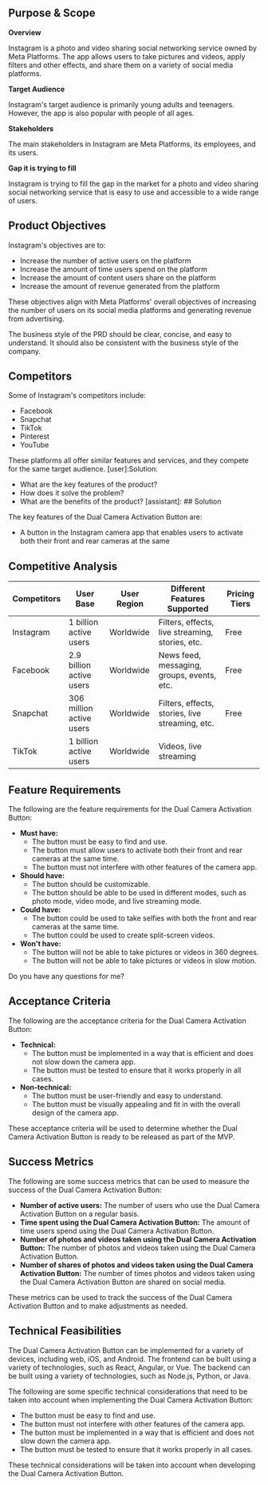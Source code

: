 ## Purpose & Scope

**Overview**

Instagram is a photo and video sharing social networking service owned by Meta Platforms. The app allows users to take pictures and videos, apply filters and other effects, and share them on a variety of social media platforms.

**Target Audience**

Instagram's target audience is primarily young adults and teenagers. However, the app is also popular with people of all ages.

**Stakeholders**

The main stakeholders in Instagram are Meta Platforms, its employees, and its users.

**Gap it is trying to fill**

Instagram is trying to fill the gap in the market for a photo and video sharing social networking service that is easy to use and accessible to a wide range of users.

## Product Objectives

Instagram's objectives are to:

* Increase the number of active users on the platform
* Increase the amount of time users spend on the platform
* Increase the amount of content users share on the platform
* Increase the amount of revenue generated from the platform

These objectives align with Meta Platforms' overall objectives of increasing the number of users on its social media platforms and generating revenue from advertising.

The business style of the PRD should be clear, concise, and easy to understand. It should also be consistent with the business style of the company.

## Competitors

Some of Instagram's competitors include:

* Facebook
* Snapchat
* TikTok
* Pinterest
* YouTube

These platforms all offer similar features and services, and they compete for the same target audience.
[user]:Solution:
- What are the key features of the product?
- How does it solve the problem?
- What are the benefits of the product?
[assistant]: ## Solution

The key features of the Dual Camera Activation Button are:

* A button in the Instagram camera app that enables users to activate both their front and rear cameras at the same

## Competitive Analysis

| Competitors | User Base | User Region | Different Features Supported | Pricing Tiers |
|---|---|---|---|---|
| Instagram | 1 billion active users | Worldwide | Filters, effects, live streaming, stories, etc. | Free |
| Facebook | 2.9 billion active users | Worldwide | News feed, messaging, groups, events, etc. | Free |
| Snapchat | 306 million active users | Worldwide | Filters, effects, stories, live streaming, etc. | Free |
| TikTok | 1 billion active users | Worldwide | Videos, live streaming

## Feature Requirements

The following are the feature requirements for the Dual Camera Activation Button:

* **Must have:**
    * The button must be easy to find and use.
    * The button must allow users to activate both their front and rear cameras at the same time.
    * The button must not interfere with other features of the camera app.
* **Should have:**
    * The button should be customizable.
    * The button should be able to be used in different modes, such as photo mode, video mode, and live streaming mode.
* **Could have:**
    * The button could be used to take selfies with both the front and rear cameras at the same time.
    * The button could be used to create split-screen videos.
* **Won't have:**
    * The button will not be able to take pictures or videos in 360 degrees.
    * The button will not be able to take pictures or videos in slow motion.

Do you have any questions for me?

## Acceptance Criteria

The following are the acceptance criteria for the Dual Camera Activation Button:

* **Technical:**
    * The button must be implemented in a way that is efficient and does not slow down the camera app.
    * The button must be tested to ensure that it works properly in all cases.
* **Non-technical:**
    * The button must be user-friendly and easy to understand.
    * The button must be visually appealing and fit in with the overall design of the camera app.

These acceptance criteria will be used to determine whether the Dual Camera Activation Button is ready to be released as part of the MVP.

## Success Metrics

The following are some success metrics that can be used to measure the success of the Dual Camera Activation Button:

* **Number of active users:** The number of users who use the Dual Camera Activation Button on a regular basis.
* **Time spent using the Dual Camera Activation Button:** The amount of time users spend using the Dual Camera Activation Button.
* **Number of photos and videos taken using the Dual Camera Activation Button:** The number of photos and videos taken using the Dual Camera Activation Button.
* **Number of shares of photos and videos taken using the Dual Camera Activation Button:** The number of times photos and videos taken using the Dual Camera Activation Button are shared on social media.

These metrics can be used to track the success of the Dual Camera Activation Button and to make adjustments as needed.

## Technical Feasibilities

The Dual Camera Activation Button can be implemented for a variety of devices, including web, iOS, and Android. The frontend can be built using a variety of technologies, such as React, Angular, or Vue. The backend can be built using a variety of technologies, such as Node.js, Python, or Java.

The following are some specific technical considerations that need to be taken into account when implementing the Dual Camera Activation Button:

* The button must be easy to find and use.
* The button must not interfere with other features of the camera app.
* The button must be implemented in a way that is efficient and does not slow down the camera app.
* The button must be tested to ensure that it works properly in all cases.

These technical considerations will be taken into account when developing the Dual Camera Activation Button.

